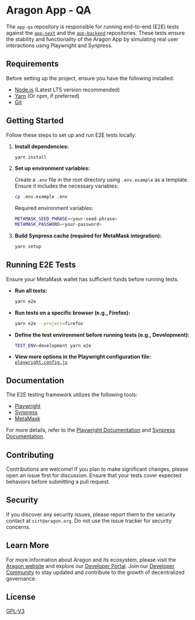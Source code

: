 # Aragon App - QA

The `app-qa` repository is responsible for running end-to-end (E2E) tests against the
[`app-next`](https://github.com/aragon/app-next) and the [`app-backend`](https://github.com/aragon/app-backend)
repositories. These tests ensure the stability and functionality of the Aragon App by simulating real user interactions
using Playwright and Synpress.

## Requirements

Before setting up the project, ensure you have the following installed:

- [Node.js](https://nodejs.org/) (Latest LTS version recommended)
- [Yarn](https://yarnpkg.com/) (Or npm, if preferred)
- [Git](https://git-scm.com/)

## Getting Started

Follow these steps to set up and run E2E tests locally:

1. **Install dependencies:**

    ```bash
    yarn install
    ```

2. **Set up environment variables:**

    Create a `.env` file in the root directory using `.env.example` as a template. Ensure it includes the necessary
    variables:

    ```bash
    cp .env.example .env
    ```

    Required environment variables:

    ```bash
    METAMASK_SEED_PHRASE=<your-seed-phrase>
    METAMASK_PASSWORD=<your-password>
    ```

3. **Build Synpress cache (required for MetaMask integration):**

    ```bash
    yarn setup
    ```

## Running E2E Tests

Ensure your MetaMask wallet has sufficient funds before running tests.

- **Run all tests:**

    ```bash
    yarn e2e
    ```

- **Run tests on a specific browser (e.g., Firefox):**

    ```bash
    yarn e2e --project=firefox
    ```

- **Define the test environment before running tests (e.g., Development):**

    ```bash
    TEST_ENV=development yarn e2e
    ```

- **View more options in the Playwright configuration file:** [`playwright.config.js`](./playwright.config.ts)

## Documentation

The E2E testing framework utilizes the following tools:

- [Playwright](https://playwright.dev/)
- [Synpress](https://synpress.io/)
- [MetaMask](https://metamask.io/)

For more details, refer to the [Playwright Documentation](https://playwright.dev/docs/intro) and
[Synpress Documentation](https://docs.synpress.io/docs/introduction).

## Contributing

Contributions are welcome! If you plan to make significant changes, please open an issue first for discussion. Ensure
that your tests cover expected behaviors before submitting a pull request.

## Security

If you discover any security issues, please report them to the security contact at `sirt@aragon.org`. Do not use the
issue tracker for security concerns.

## Learn More

For more information about Aragon and its ecosystem, please visit the [Aragon website](https://aragon.org/) and explore
our [Developer Portal](https://devs.aragon.org/). Join our
[Developer Community](https://aragonproject.typeform.com/to/LngekEhU) to stay updated and contribute to the growth of
decentralized governance.

## License

[GPL-V3](./LICENSE)
